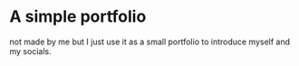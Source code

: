 # A simple portfolio

not made by me but I just use it as a small portfolio to introduce myself and my socials.
